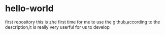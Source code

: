 # hello-world
first repository
this is zhe first time for me to use the github,according to the description,it is really very userful for us to develop
